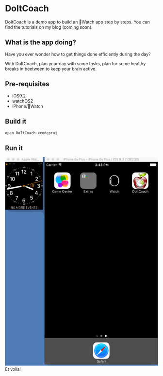 DoItCoach
=========
DoItCoach is a demo app to build an Watch app step by steps. You can find the tutorials on my blog (coming soon).

## What is the app doing?
Have you ever wonder how to get things done efficiently during the day?

With DoItCoach, plan your day with some tasks, plan for some healthy breaks in beetween to keep your brain active.  

## Pre-requisites
* iOS9.2
* watchOS2
* iPhone/Watch 

## Build it
```
open DoItCoach.xcodeproj
```
## Run it
![DoIt](step5.gif)
Et voila!
